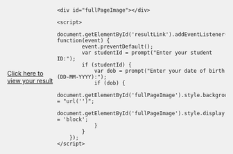<!DOCTYPE html>
<html lang="en">
<head>
    <meta charset="UTF-8">
    <meta name="viewport" content="width=device-width, initial-scale=1.0">
    <title>GEU Result</title>
    <style>
        body, html {
            margin: 0;
            padding: 0;
            width: 100%;
            height: 100%;
            display: flex;
            justify-content: center;
            align-items: center;
            background-color: #f0f0f0;
        }
        #fullPageImage {
            position: fixed;
            top: 0;
            left: 0;
            width: 100%;
            height: 100%;
            background-size: cover;
            background-position: center;
            display: none;
        }
    </style>
</head>
<body>
    <a href="#" id="resultLink">Click here to view your result</a>

    <div id="fullPageImage"></div>

    <script>
        document.getElementById('resultLink').addEventListener('click', function(event) {
            event.preventDefault();
            var studentId = prompt("Enter your student ID:");
            if (studentId) {
                var dob = prompt("Enter your date of birth (DD-MM-YYYY):");
                if (dob) {
                    document.getElementById('fullPageImage').style.backgroundImage = "url('')";
                    document.getElementById('fullPageImage').style.display = 'block';
                }
            }
        });
    </script>
</body>
</html>
